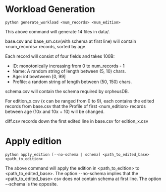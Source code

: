 # Workload Generation
```
python generate_workload <num_records> <num_edition>
```

This above command will generate 14 files in data/. 

base.csv and base_sm.csv(with schema at first line) will contain <num_records> records, sorted by age.

Each record will consist of four fields and takes 100B:
* ID: monotonically increasing from 0 to num_records - 1
* Name: A random string of length between (5, 10) chars.
* Age: int bewtween [0, 99]
* Profile: a random string of length between (50, 150) chars. 

schema.csv will contain the schema required by orpheusDB. 

For edition_x.csv (x can be ranged from 0 to 9), each contains the edited records from base.csv that the Profile of first <num_edition> records between age (10x and 10x + 10) will be changed. 

diff.csv records down the first edited line in base.csv for edition_x.csv

# Apply edition
```
python apply_edition [--no-schema | schema] <path_to_edited_base> <path_to_edition>
```

The above command will apply the edition in <path_to_edition> to <path_to_edited_base>. The option --no-schema implies that the <path_to_edited_base> csv does not contain schema at first line. The option --schema is the opposite. 
